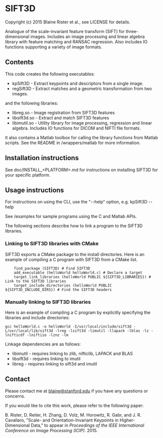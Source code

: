 # SIFT3D

Copyright (c) 2015 Blaine Rister et al., see LICENSE for details.

Analogue of the scale-invariant feature transform (SIFT) for three-dimensional images. Includes an image processing and linear algebra library with feature matching and RANSAC regression. Also includes IO functions supporting a variety of image formats.

## Contents

This code creates the following executables:
- kpSift3D - Extract keypoints and descriptors from a single image.
- regSift3D - Extract matches and a geometric transformation from two images. 

and the following libraries:
- libreg.so - Image registration from SIFT3D features
- libsift3d.so - Extract and match SIFT3D features
- libimutil.so - Utility library for image processing, regression and linear algebra. Includes IO functions for DICOM and NIFTI file formats.

It also contains a Matlab toolbox for calling the library functions from Matlab scripts. See the README in /wrappers/matlab for more information.

## Installation instructions

See doc/INSTALL_\<PLATFORM\>.md for instructions on installing SIFT3D for your specific platform.

## Usage instructions

For instructions on using the CLI, use the "--help" option, e.g. 
        kpSift3D --help

See /examples for sample programs using the C and Matlab APIs.

The following sections describe how to link a program to the SIFT3D libraries.

### Linking to SIFT3D libraries with CMake

SIFT3D exports a CMake package to the install directories. Here is an example of compiling a C program with SIFT3D from a CMake list.

        find_package (SIFT3D) # Find SIFT3D
        add_executable (helloWorld helloWorld.c) # Declare a target
        target_link_libraries (helloWorld PUBLIC ${SIFT3D_LIBRARIES}) # Link to the SIFT3D libraries
        target_include_directories (helloWorld PUBLIC ${SIFT3D_INCLUDE_DIRS}) # Find the SIFT3D headers

### Manually linking to SIFT3D libraries

Here is an example of compiling a C program by explicitly specifying the libraries and include directories:

```
gcc helloWorld.c -o helloWorld -I/usr/local/include/sift3d -L/usr/local/lib/sift3d -lreg -lsift3d -limutil -llapack -lblas -lz -lnifticdf -lniftiio -lznz -lm
```

Linkage dependencies are as follows:
- libimutil - requires linking to zlib, nifticlib, LAPACK and BLAS
- libsift3d - requires linking to imutil
- libreg - requires linking to sift3d and imutil

## Contact

Please contact me at blaine@stanford.edu if you have any questions or concerns.

If you would like to cite this work, please refer to the following paper:

B. Rister, D. Reiter, H. Zhang, D. Volz, M. Horowitz, R. Gabr, and J. R. Cavallaro, "Scale- and Orientation-Invariant Keypoints in Higher-Dimensional Data," to appear in *Proceedings of the IEEE International Conference on Image Processing (ICIP)*. 2015.
